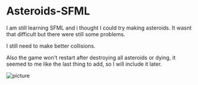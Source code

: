 # Asteroids-SFML

I am still learning SFML and i thought I could try making asteroids.
It wasnt that difficult but there were still some problems.

I still need to make better collisions.

Also the game won't restart after destroying all asteroids or dying, it seemed to me like the last thing to add, so I will include it later.


![picture](https://github.com/Jadamka/Asteroids-SFML/assets/59932297/afc7a759-230a-4c2c-b43b-355f73060fbc)
